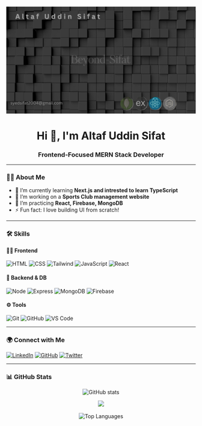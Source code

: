 <!-- Banner -->
<p align="center">
  <img src="Banner.png" alt="Banner" />
</p>

<h1 align="center">Hi 👋, I'm Altaf Uddin Sifat</h1>
<h3 align="center">Frontend-Focused MERN Stack Developer</h3>

---

### 🧑‍💻 About Me

- 🌱 I’m currently learning **Next.js and intrested to learn TypeScript**
- 🔭 I’m working on a **Sports Club management website**
- 🧠 I’m practicing **React, Firebase, MongoDB**
- ⚡ Fun fact: I love building UI from scratch!

---

### 🛠️ Skills

#### 👨‍💻 Frontend
![HTML](https://img.shields.io/badge/-HTML5-E34F26?style=flat&logo=html5)
![CSS](https://img.shields.io/badge/-CSS3-1572B6?style=flat&logo=css3)
![Tailwind](https://img.shields.io/badge/-TailwindCSS-38B2AC?style=flat&logo=tailwind-css)
![JavaScript](https://img.shields.io/badge/-JavaScript-F7DF1E?style=flat&logo=javascript)
![React](https://img.shields.io/badge/-React-61DAFB?style=flat&logo=react)

#### 🧪 Backend & DB
![Node](https://img.shields.io/badge/-Node.js-339933?style=flat&logo=node.js)
![Express](https://img.shields.io/badge/-Express.js-000000?style=flat&logo=express)
![MongoDB](https://img.shields.io/badge/-MongoDB-47A248?style=flat&logo=mongodb)
![Firebase](https://img.shields.io/badge/-Firebase-FFCA28?style=flat&logo=firebase)

#### ⚙️ Tools
![Git](https://img.shields.io/badge/-Git-F05032?style=flat&logo=git)
![GitHub](https://img.shields.io/badge/-GitHub-181717?style=flat&logo=github)
![VS Code](https://img.shields.io/badge/-VSCode-007ACC?style=flat&logo=visual-studio-code)

---

### 🌍 Connect with Me

[![LinkedIn](https://img.shields.io/badge/-LinkedIn-blue?style=flat&logo=linkedin)](https://www.linkedin.com/in/syed-sifat2004/)
[![GitHub](https://img.shields.io/badge/-GitHub-181717?style=flat&logo=github)](https://github.com/Beyond-Sifat)
[![Twitter](https://img.shields.io/badge/-Twitter-1DA1F2?style=flat&logo=twitter)](https://x.com/Sifat2004?t=CyeTqrd2Wo87nxWZvUaBpw&s=09)

---

### 📊 GitHub Stats

<p align="center">
  <img src="https://github-readme-stats.vercel.app/api?username=Beyond-Sifat&show_icons=true&theme=radical" alt="GitHub stats"/>
</p>

<p align="center">
  <img src="https://streak-stats.demolab.com/?user=Beyond-Sifat&theme=radical"/>
</p>

<p align="center">
  <img src="https://github-readme-stats.vercel.app/api/top-langs/?username=Beyond-Sifat&layout=compact&theme=radical" alt="Top Languages"/>
</p>

